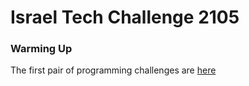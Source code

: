 # Israel Tech Challenge 2105

### Warming Up
The first pair of programming challenges are [here](#)
